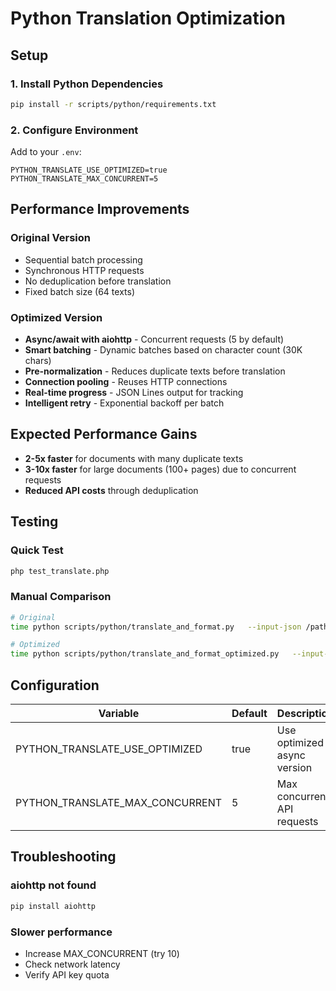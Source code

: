 # Python Translation Optimization

## Setup

### 1. Install Python Dependencies

```bash
pip install -r scripts/python/requirements.txt
```

### 2. Configure Environment

Add to your `.env`:

```
PYTHON_TRANSLATE_USE_OPTIMIZED=true
PYTHON_TRANSLATE_MAX_CONCURRENT=5
```

## Performance Improvements

### Original Version
- Sequential batch processing
- Synchronous HTTP requests
- No deduplication before translation
- Fixed batch size (64 texts)

### Optimized Version
- **Async/await with aiohttp** - Concurrent requests (5 by default)
- **Smart batching** - Dynamic batches based on character count (30K chars)
- **Pre-normalization** - Reduces duplicate texts before translation
- **Connection pooling** - Reuses HTTP connections
- **Real-time progress** - JSON Lines output for tracking
- **Intelligent retry** - Exponential backoff per batch

## Expected Performance Gains

- **2-5x faster** for documents with many duplicate texts
- **3-10x faster** for large documents (100+ pages) due to concurrent requests
- **Reduced API costs** through deduplication

## Testing

### Quick Test
```bash
php test_translate.php
```

### Manual Comparison
```bash
# Original
time python scripts/python/translate_and_format.py   --input-json /path/to/extracted.json   --output-json /path/to/translated.json   --target-language pt

# Optimized
time python scripts/python/translate_and_format_optimized.py   --input-json /path/to/extracted.json   --output-json /path/to/translated_opt.json   --target-language pt   --max-concurrent 5   --progress
```

## Configuration

| Variable | Default | Description |
|----------|---------|-------------|
| PYTHON_TRANSLATE_USE_OPTIMIZED | true | Use optimized async version |
| PYTHON_TRANSLATE_MAX_CONCURRENT | 5 | Max concurrent API requests |

## Troubleshooting

### aiohttp not found
```bash
pip install aiohttp
```

### Slower performance
- Increase MAX_CONCURRENT (try 10)
- Check network latency
- Verify API key quota


